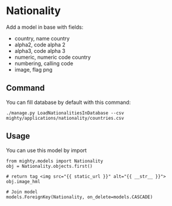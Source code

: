 # Nationality
Add a model in base with fields:

- country, name country
- alpha2, code alpha 2
- alpha3, code alpha 3
- numeric, numeric code country
- numbering, calling code
- image, flag png

## Command
You can fill database by default with this command:

    ./manage.py LoadNationalitiesInDatabase --csv mighty/applications/nationality/countries.csv

## Usage
You can use this model by import

    from mighty.models import Nationality
    obj = Nationality.objects.first()

	# return tag <img src="{{ static_url }}" alt="{{ __str__ }}">
    obj.image_hml

	# Join model
	models.ForeignKey(Nationality, on_delete=models.CASCADE)